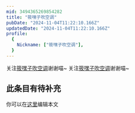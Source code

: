 ```yaml
---
mid: 3494365269854282
title: "筱嘿子吹空调"
pubDate: "2024-11-04T11:22:10.166Z"
updatedDate: "2024-11-04T11:22:10.166Z"
profile:
  {
    Nickname: ["筱嘿子吹空调"],
  }
---
```


关注[筱嘿子吹空调](https://space.bilibili.com/3494365269854282)谢谢喵~ 关注[筱嘿子吹空调](https://space.bilibili.com/3494365269854282)谢谢喵~

## 此条目有待补充
你可以在[这里](https://github.com/Yuhanawa/VTuber.ICU/edit/master/src/content/v/筱嘿子吹空调/index.md)编辑本文

